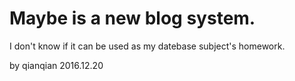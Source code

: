 # Maybe is a new blog system.

I don't know if it can be used as my datebase subject's homework.

by qianqian 2016.12.20
